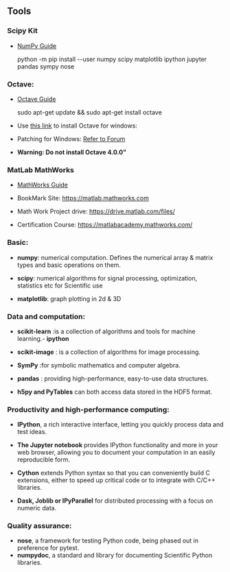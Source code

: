 
## Tools 

### Scipy Kit 
- [NumPy Guide](https://docs.scipy.org/doc/numpy/user/quickstart.html)

    python -m pip install --user numpy scipy matplotlib ipython jupyter pandas sympy nose
    
### Octave:
 - [Octave Guide](https://octave.org/doc/interpreter/)

    sudo apt-get update && sudo apt-get install octave
    
- Use [this link](http://wiki.octave.org/Octave_for_Microsoft_Windows) to install Octave for windows: 

- Patching for Windows: [Refer to Forum](https://www.coursera.org/learn/machine-learning/discussions/vgCyrQoMEeWv5yIAC00Eog?) 

- **Warning: Do not install Octave 4.0.0"**

### MatLab MathWorks 

- [MathWorks Guide](https://in.mathworks.com/help/matlab/getting-started-with-matlab.html)

- BookMark Site: https://matlab.mathworks.com

- Math Work Project drive: https://drive.matlab.com/files/

- Certification Course: https://matlabacademy.mathworks.com/

### Basic: 
- **numpy**:  numerical computation. Defines the numerical array & matrix types and basic operations on them.

- **scipy**:   numerical algorithms for signal processing, optimization, statistics etc for Scientific use
- **matplotlib**: graph plotting in 2d & 3D

### Data and computation:

- **scikit-learn**  :is a collection of algorithms and tools for machine learning.- **ipython**

- **scikit-image** : is a collection of algorithms for image processing.
- **SymPy**  :for symbolic mathematics and computer algebra.
- **pandas** : providing high-performance, easy-to-use data structures.
- **h5py and PyTables**  can both access data stored in the HDF5 format.


### Productivity and high-performance computing:

- **IPython**, a rich interactive interface, letting you quickly process data and test ideas.

 - **The Jupyter notebook** provides IPython functionality and more in your web browser, allowing you to document your computation in an easily reproducible form.

 - **Cython** extends Python syntax so that you can conveniently build C extensions, either to speed up critical code or to integrate with C/C++ libraries.

- **Dask, Joblib or IPyParallel** for distributed processing with a focus on numeric data.

### Quality assurance:

- **nose**, a framework for testing Python code, being phased out in preference for pytest. 
- **numpydoc**, a standard and library for documenting Scientific Python libraries.
